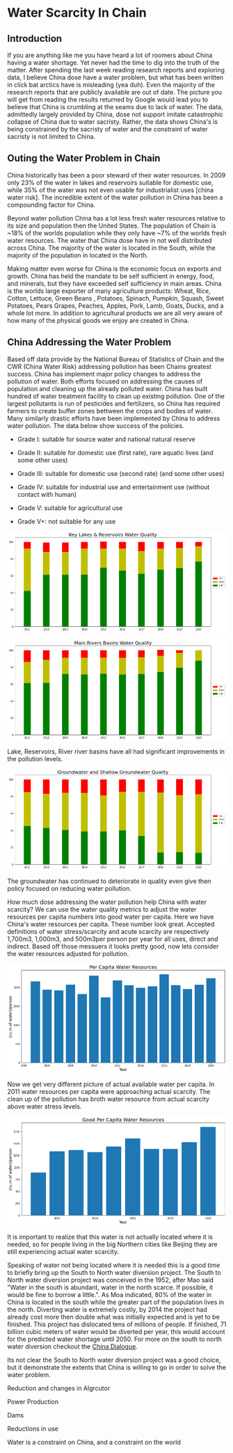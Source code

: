 # Water Scarcity In Chain

## Introduction

If you are anything like me you have heard a lot of roomers about China having a water shortage. Yet never had the time to dig into the truth of the matter. After spending the last week reading research reports and exploring data, I believe China dose have a water problem, but what has been written in click bat arctics have is misleading (yea duh). Even the majority of the research reports that are publicly available are out of date. The picture you will get from reading the results returned by Google would lead you to believe that China is crumbling at the seams due to lack of water. The data, admittedly largely provided by China, dose not support imitate catastrophic collapse of China due to water sacristy. Rather, the data shows China's is being constrained by the sacristy of water and the constraint of water sacristy is not limited to China.

## Outing the Water Problem in Chain

China historically has been a poor steward of their water resources. In 2009 only 23% of the water in lakes and reservoirs suitable for domestic use, while 35% of the water was not even usable for industrialist uses [china water risk]. The incredible extent of the water pollution in China has been a compounding factor for China.

Beyond water pollution China has a lot less fresh water resources relative to its size and population then the United States. The population of Chain is ~18% of the worlds population while they only have ~7% of the worlds fresh water resources. The water that China dose have in not well distributed across China. The majority of the water is located in the South, while the majority of the population in located in the North.  

Making matter even worse for China is the economic focus on exports and growth. China has held the mandate to be self sufficient in energy, food, and minerals, but they have exceeded self sufficiency in main areas. China is the worlds large exporter of many agriculture products: Wheat, Rice, Cotton, Lettuce, Green Beans , Potatoes, Spinach, Pumpkin, Squash, Sweet Potatoes, Pears Grapes, Peaches, Apples, Pork, Lamb, Goats, Ducks, and a whole lot more. In addition to agricultural products we are all very aware of how many of the physical goods we enjoy are created in China.

## China Addressing the Water Problem

Based off data provide by the National Bureau of Statistics of Chain and the CWR (China Water Risk) addressing pollution has been Chains greatest success. China has implement major policy changes to address the pollution of water. Both efforts focused on addressing the causes of population and cleaning up the already polluted water. China has built hundred of water treatment facility to clean up existing pollution. One of the largest pollutants is run of pesticides and fertilizers, so China has required farmers to create buffer zones bettween the crops and bodies of water. Many similarly drastic efforts have been implemented by China to address water pollution. The data below show success of the policies.

* Grade I: suitable for source water and national natural reserve

* Grade II: suitable for domestic use (first rate), rare aquatic lives (and some other uses)

* Grade III: suitable for domestic use (second rate) (and some other uses)

* Grade IV: suitable for industrial use and entertainment use (without contact with human)

* Grade V: suitable for agricultural use

* Grade V+: not suitable for any use

![](images/key_lekes_and_reservoirs_water_quality.png)

![](images/main_rivers_basins_water_quality.png)

Lake, Reservoirs, River river basins have all had significant improvements in the pollution levels.

![](images/groundwater_and_shallow_groundwater_quality.png)

The groundwater has continued to deteriorate in quality even give then policy focused on reducing water pollution.

How much dose addressing the water pollution help China with water scarcity? We can use the water quality metrics to adjust the water resources per capita numbers into good water per capita. Here we have China's water resources per capita. These number look great. Accepted definitions of water stress/scarcity and acute scarcity are respectively 1,700m3, 1,000m3, and 500m3per person per year for all uses, direct and indirect. Based off those messuers it looks pretty good, now lets consider the water resources adjusted for pollution.

![](images/per_capita_water_resources.png)

Now we get very different picture of actual available water per capita. In 2011 water resources per capita were approaching actual scarcity. The clean up of the pollution has broth water resource from actual scarcity above water stress levels.

![](images/good_per_capita_water_resources.png)

It is important to realize that this water is not actually located where it is needed, so for people living in the big Northern cities like Beijing they are still experiencing actual water scarcity.

Speaking of water not being located where it is needed this is a good time to briefly bring up the South to North water diversion project. The South to North water diversion project was conceived in the 1952, after Mao said "Water in the south is abundant, water in the north scarce. If possible, it would be fine to borrow a little.". As Moa indicated, 80% of the water in China is located in the south while the greater part of the population lives in the north. Diverting water is extremely costly, by 2014 the project had already cost more then double what was initially expected and is yet to be finished. This project has dislocated tens of millions of people. If finished, 71 billion cubic meters of water would be diverted per year, this would account for the predicted water shortage until 2050. For more on the south to north water diversion checkout the [China Dialogue](https://chinadialogue.net/en/nature/11762-vast-river-diversion-plan-afoot-in-western-china-2/#:~:text=The%20South%2Dto%2DNorth%20Water%20Diversion%20is%20both%20the%20most,Yellow%20and%20Yangtze%20river%20systems.).

Its not clear the South to North water diversion project was a good choice, but it demonstrate the extents that China is willing to go in order to solve the water problem.

Reduction and changes in Algrcutor

Power Production

Dams

Reductions in use

Water is a constraint on China, and a constraint on the world
